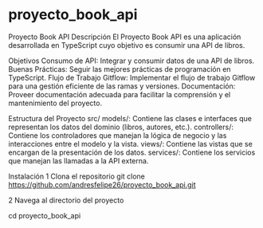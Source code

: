 # proyecto_book_api

Proyecto Book API
Descripción
El Proyecto Book API es una aplicación desarrollada en TypeScript cuyo objetivo es consumir una API de libros. 

Objetivos
Consumo de API: Integrar y consumir datos de una API de libros.
Buenas Prácticas: Seguir las mejores prácticas de programación en TypeScript.
Flujo de Trabajo Gitflow: Implementar el flujo de trabajo Gitflow para una gestión eficiente de las ramas y versiones.
Documentación: Proveer documentación adecuada para facilitar la comprensión y el mantenimiento del proyecto.

Estructura del Proyecto
src/
models/: Contiene las clases e interfaces que representan los datos del dominio (libros, autores, etc.).
controllers/: Contiene los controladores que manejan la lógica de negocio y las interacciones entre el modelo y la vista.
views/: Contiene las vistas que se encargan de la presentación de los datos.
services/: Contiene los servicios que manejan las llamadas a la API externa.

Instalación
1 Clona el repositorio
git clone https://github.com/andresfelipe26/proyecto_book_api.git

2 Navega al directorio del proyecto

cd proyecto_book_api

